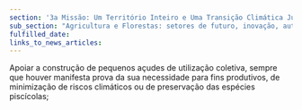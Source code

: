 ```yaml
---
section: '3a Missão: Um Território Inteiro e Uma Transição Climática Justa'
sub_section: "Agricultura e Florestas: setores de futuro, inovação, autonomia e investimento"
fulfilled_date:
links_to_news_articles:
---
```


Apoiar a construção de pequenos açudes de utilização coletiva, sempre que houver manifesta prova da sua necessidade para fins produtivos, de minimização de riscos climáticos ou de preservação das espécies piscícolas;